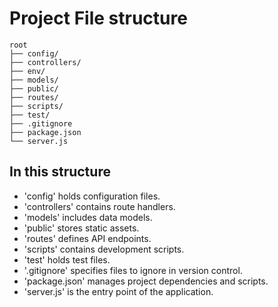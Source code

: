 # Project File structure  

``` example
root
├── config/
├── controllers/
├── env/
├── models/
├── public/
├── routes/
├── scripts/
├── test/
├── .gitignore
├── package.json
└── server.js
```

## In this structure

- 'config' holds configuration files.
- 'controllers' contains route handlers.
- 'models' includes data models.
- 'public' stores static assets.
- 'routes' defines API endpoints.
- 'scripts' contains development scripts.
- 'test' holds test files.
- '.gitignore' specifies files to ignore in version control.
- 'package.json' manages project dependencies and scripts.
- 'server.js' is the entry point of the application.
